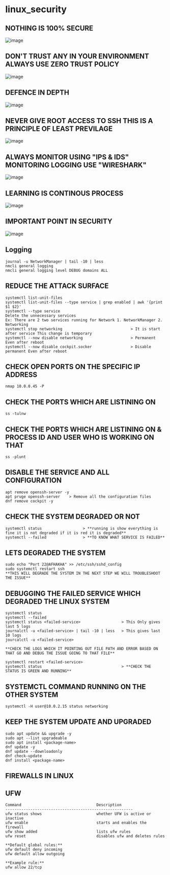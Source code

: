 # linux_security

## NOTHING IS 100% SECURE

![image](https://user-images.githubusercontent.com/107435692/234869988-b1bde71d-70ca-466e-93dd-8e1ba7dc7f7d.png)

## DON'T TRUST ANY IN YOUR ENVIRONMENT ALWAYS USE ZERO TRUST POLICY

![image](https://user-images.githubusercontent.com/107435692/234870116-10e96643-21a5-4f5b-aee8-b3c708d37567.png)

## DEFENCE IN DEPTH

![image](https://user-images.githubusercontent.com/107435692/234870179-2bf42db4-44fe-42ab-97b2-92144786cd1b.png)

## NEVER GIVE ROOT ACCESS TO SSH THIS IS A PRINCIPLE OF LEAST PREVILAGE 

![image](https://user-images.githubusercontent.com/107435692/234871454-617ae941-a7c1-4d56-b3b3-bcf73b7d0e3e.png)

## ALWAYS MONITOR USING "IPS & IDS" MONITORING LOGGING USE "WIRESHARK"

![image](https://user-images.githubusercontent.com/107435692/234872164-eb81ba90-e98c-4c4d-b0d9-b9de7a823c9a.png)

## LEARNING IS CONTINOUS PROCESS 

![image](https://user-images.githubusercontent.com/107435692/234872675-d3590d83-066c-4bdb-8ae3-53a19432b9cf.png)

## IMPORTANT POINT IN SECURITY

![image](https://user-images.githubusercontent.com/107435692/234873019-7e1a3684-17be-4d2f-86ae-519adad92409.png)

## Logging
```
journal -u NetworkManager | tail -10 | less
nmcli general logging
nmcli general logging level DEBUG domains ALL
```
## REDUCE THE ATTACK SURFACE
```
systemctl list-unit-files
systemctl list-unit-files --type service | grep enabled | awk '{print $1 $2}'
systemctl --type service
Delete the unnecessary services
Ex: There are 2 two services running for Network 1. NetworkManager 2. Networking
systemctl stop networking                              > It is start after service This change is temporary
systemctl --now disable networking                     > Permanent Even after reboot
systemctl --now disable cockpit.socker                 > Disable permanent Even after reboot 
```

## CHECK OPEN PORTS ON THE SPECIFIC IP ADDRESS 
```
nmap 10.0.0.45 -P
```

## CHECK THE PORTS WHICH ARE LISTINING ON
```
ss -tulnw
```

## CHECK THE PORTS WHICH ARE LISTINING ON & PROCESS ID AND USER WHO IS WORKING ON THAT
```
ss -plunt
```

## DISABLE THE SERVICE AND ALL CONFIGURATION
```
apt remove openssh-server -y
apt pruge openssh-server    > Remove all the configuration files
dnf remove cockpit -y
```

## CHECK THE SYSTEM DEGRADED OR NOT
```
systemctl status                  > **running is show everything is fine it is not degraded if it is red it is degraded**
systemctl --failed                > **TO KNOW WHAT SERVICE IS FAILED**
```
## LETS DEGRADED THE SYSTEM
```
sudo echo "Port 22@AFHAKHA" >> /etc/ssh/sshd_config
sudo systemctl restart ssh
**THIS WILL DEGRADE THE SYSTEM IN THE NEXT STEP WE WILL TROUBLESHOOT THE ISSUE**
```
## DEBUGGING THE FAILED SERVICE WHICH DEGRADED THE LINUX SYSTEM
```
systemctl status
systemctl --failed
systemctl status <failed-service>                  > This Only gives last 5 logs 
journalctl -u <failed-service> | tail -10 | less   > This gives last 10 logs
jourcalctl -u <failed-service>  

**CHECK THE LOGS WHICH IT POINTING OUT FILE PATH AND ERROR BASED ON THAT GO AND DEBUG THE ISSUE GOING TO THAT FILE**

systemctl restart <failed-service>
systemctl status                                   > **CHECK THE STATUS IS GREEN AND RUNNING**
```

## SYSTEMCTL COMMAND RUNNING ON THE OTHER SYSTEM
```
systemctl -H user@10.0.2.15 status networking
```

## KEEP THE SYSTEM UPDATE AND UPGRADED
```
sudo apt update && upgrade -y
sudo apt --list upgradeable
sudo apt install <package-name>
dnf update -y
dnf update --downloadonly
dnf check-update
dnf install <package-name>
```

## FIREWALLS IN LINUX

## UFW
```
Command                                 Description
--------------------------------------------------------
ufw status shows                        whether UFW is active or inactive
ufw enable                              starts and enables the firewall
ufw show added                          lists ufw rules
ufw reset                               disables ufw and deletes rules
```
```
**Default global rules:**
ufw default deny incoming
ufw default allow outgoing
```
```
**Example rule:**
ufw allow 22/tcp
```
